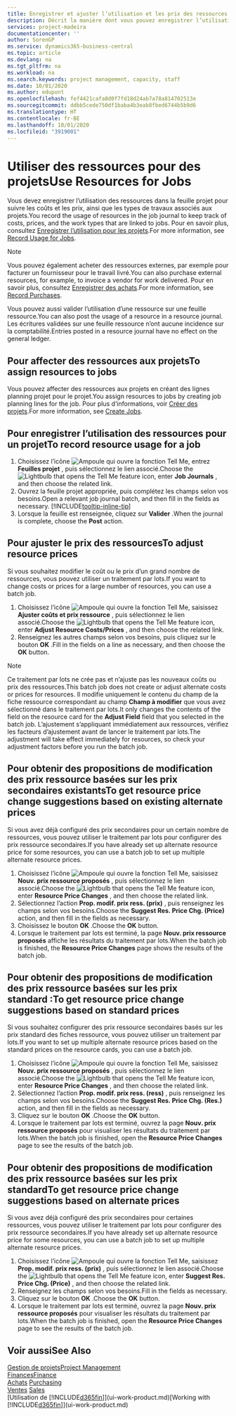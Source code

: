 ```yaml
---
title: Enregistrer et ajuster l’utilisation et les prix des ressources| Microsoft Docs
description: Décrit la manière dont vous pouvez enregistrer l’utilisation ou la consommation ressource associée à un projet, de garder la trace et de gérer les coûts, les prix, ainsi que les types de travaux.
services: project-madeira
documentationcenter: ''
author: SorenGP
ms.service: dynamics365-business-central
ms.topic: article
ms.devlang: na
ms.tgt_pltfrm: na
ms.workload: na
ms.search.keywords: project management, capacity, staff
ms.date: 10/01/2020
ms.author: edupont
ms.openlocfilehash: fef4421cafa8d0f7fd18d24ab7a78a814702513e
ms.sourcegitcommit: ddbb5cede750df1baba4b3eab8fbed6744b5b9d6
ms.translationtype: HT
ms.contentlocale: fr-BE
ms.lasthandoff: 10/01/2020
ms.locfileid: "3919001"
---
```

# <a name="use-resources-for-jobs"></a><span data-ttu-id="c5eff-103">Utiliser des ressources pour des projets</span><span class="sxs-lookup"><span data-stu-id="c5eff-103">Use Resources for Jobs</span></span>
<span data-ttu-id="c5eff-104">Vous devez enregistrer l’utilisation des ressources dans la feuille projet pour suivre les coûts et les prix, ainsi que les types de travaux associés aux projets.</span><span class="sxs-lookup"><span data-stu-id="c5eff-104">You record the usage of resources in the job journal to keep track of costs, prices, and the work types that are linked to jobs.</span></span> <span data-ttu-id="c5eff-105">Pour en savoir plus, consultez [Enregistrer l’utilisation pour les projets](projects-how-record-job-usage.md).</span><span class="sxs-lookup"><span data-stu-id="c5eff-105">For more information, see [Record Usage for Jobs](projects-how-record-job-usage.md).</span></span>

> [!NOTE]
> <span data-ttu-id="c5eff-106">Vous pouvez également acheter des ressources externes, par exemple pour facturer un fournisseur pour le travail livré.</span><span class="sxs-lookup"><span data-stu-id="c5eff-106">You can also purchase external resources, for example, to invoice a vendor for work delivered.</span></span> <span data-ttu-id="c5eff-107">Pour en savoir plus, consultez [Enregistrer des achats](purchasing-how-record-purchases.md).</span><span class="sxs-lookup"><span data-stu-id="c5eff-107">For more information, see [Record Purchases](purchasing-how-record-purchases.md).</span></span>

<span data-ttu-id="c5eff-108">Vous pouvez aussi valider l’utilisation d’une ressource sur une feuille ressource.</span><span class="sxs-lookup"><span data-stu-id="c5eff-108">You can also post the usage of a resource in a resource journal.</span></span> <span data-ttu-id="c5eff-109">Les écritures validées sur une feuille ressource n’ont aucune incidence sur la comptabilité.</span><span class="sxs-lookup"><span data-stu-id="c5eff-109">Entries posted in a resource journal have no effect on the general ledger.</span></span>

## <a name="to-assign-resources-to-jobs"></a><span data-ttu-id="c5eff-110">Pour affecter des ressources aux projets</span><span class="sxs-lookup"><span data-stu-id="c5eff-110">To assign resources to jobs</span></span>
<span data-ttu-id="c5eff-111">Vous pouvez affecter des ressources aux projets en créant des lignes planning projet pour le projet.</span><span class="sxs-lookup"><span data-stu-id="c5eff-111">You assign resources to jobs by creating job planning lines for the job.</span></span> <span data-ttu-id="c5eff-112">Pour plus d’informations, voir [Créer des projets](projects-how-create-jobs.md).</span><span class="sxs-lookup"><span data-stu-id="c5eff-112">For more information, see [Create Jobs](projects-how-create-jobs.md).</span></span>

## <a name="to-record-resource-usage-for-a-job"></a><span data-ttu-id="c5eff-113">Pour enregistrer l’utilisation des ressources pour un projet</span><span class="sxs-lookup"><span data-stu-id="c5eff-113">To record resource usage for a job</span></span>
1. <span data-ttu-id="c5eff-114">Choisissez l’icône ![Ampoule qui ouvre la fonction Tell Me](media/ui-search/search_small.png "Dites-moi ce que vous voulez faire"), entrez **Feuilles projet** , puis sélectionnez le lien associé.</span><span class="sxs-lookup"><span data-stu-id="c5eff-114">Choose the ![Lightbulb that opens the Tell Me feature](media/ui-search/search_small.png "Tell me what you want to do") icon, enter **Job Journals** , and then choose the related link.</span></span>
2. <span data-ttu-id="c5eff-115">Ouvrez la feuille projet appropriée, puis complétez les champs selon vos besoins.</span><span class="sxs-lookup"><span data-stu-id="c5eff-115">Open a relevant job journal batch, and then fill in the fields as necessary.</span></span> [!INCLUDE[tooltip-inline-tip](includes/tooltip-inline-tip_md.md)]
3. <span data-ttu-id="c5eff-116">Lorsque la feuille est renseignée, cliquez sur **Valider** .</span><span class="sxs-lookup"><span data-stu-id="c5eff-116">When the journal is complete, choose the **Post** action.</span></span>

## <a name="to-adjust-resource-prices"></a><span data-ttu-id="c5eff-117">Pour ajuster le prix des ressources</span><span class="sxs-lookup"><span data-stu-id="c5eff-117">To adjust resource prices</span></span>
<span data-ttu-id="c5eff-118">Si vous souhaitez modifier le coût ou le prix d’un grand nombre de ressources, vous pouvez utiliser un traitement par lots.</span><span class="sxs-lookup"><span data-stu-id="c5eff-118">If you want to change costs or prices for a large number of resources, you can use a batch job.</span></span>  

1. <span data-ttu-id="c5eff-119">Choisissez l’icône ![Ampoule qui ouvre la fonction Tell Me](media/ui-search/search_small.png "Dites-moi ce que vous voulez faire"), saisissez **Ajuster coûts et prix ressource** , puis sélectionnez le lien associé.</span><span class="sxs-lookup"><span data-stu-id="c5eff-119">Choose the ![Lightbulb that opens the Tell Me feature](media/ui-search/search_small.png "Tell me what you want to do") icon, enter **Adjust Resource Costs/Prices** , and then choose the related link.</span></span>
2. <span data-ttu-id="c5eff-120">Renseignez les autres champs selon vos besoins, puis cliquez sur le bouton **OK** .</span><span class="sxs-lookup"><span data-stu-id="c5eff-120">Fill in the fields on a line as necessary, and then choose the **OK** button.</span></span>

> [!NOTE]  
>   <span data-ttu-id="c5eff-121">Ce traitement par lots ne crée pas et n’ajuste pas les nouveaux coûts ou prix des ressources.</span><span class="sxs-lookup"><span data-stu-id="c5eff-121">This batch job does not create or adjust alternate costs or prices for resources.</span></span> <span data-ttu-id="c5eff-122">Il modifie uniquement le contenu du champ de la fiche ressource correspondant au champ **Champ à modifier** que vous avez sélectionné dans le traitement par lots.</span><span class="sxs-lookup"><span data-stu-id="c5eff-122">It only changes the contents of the field on the resource card for the **Adjust Field** field that you selected in the batch job.</span></span> <span data-ttu-id="c5eff-123">L’ajustement s’appliquant immédiatement aux ressources, vérifiez les facteurs d’ajustement avant de lancer le traitement par lots.</span><span class="sxs-lookup"><span data-stu-id="c5eff-123">The adjustment will take effect immediately for resources, so check your adjustment factors before you run the batch job.</span></span>

## <a name="to-get-resource-price-change-suggestions-based-on-existing-alternate-prices"></a><span data-ttu-id="c5eff-124">Pour obtenir des propositions de modification des prix ressource basées sur les prix secondaires existants</span><span class="sxs-lookup"><span data-stu-id="c5eff-124">To get resource price change suggestions based on existing alternate prices</span></span>
<span data-ttu-id="c5eff-125">Si vous avez déjà configuré des prix secondaires pour un certain nombre de ressources, vous pouvez utiliser le traitement par lots pour configurer des prix ressource secondaires.</span><span class="sxs-lookup"><span data-stu-id="c5eff-125">If you have already set up alternate resource price for some resources, you can use a batch job to set up multiple alternate resource prices.</span></span>

1. <span data-ttu-id="c5eff-126">Choisissez l’icône ![Ampoule qui ouvre la fonction Tell Me](media/ui-search/search_small.png "Dites-moi ce que vous voulez faire"), saisissez **Nouv. prix ressource proposés** , puis sélectionnez le lien associé.</span><span class="sxs-lookup"><span data-stu-id="c5eff-126">Choose the ![Lightbulb that opens the Tell Me feature](media/ui-search/search_small.png "Tell me what you want to do") icon, enter **Resource Price Changes** , and then choose the related link.</span></span>
2. <span data-ttu-id="c5eff-127">Sélectionnez l’action **Prop. modif. prix ress. (prix)** , puis renseignez les champs selon vos besoins.</span><span class="sxs-lookup"><span data-stu-id="c5eff-127">Choose the **Suggest Res. Price Chg. (Price)** action, and then fill in the fields as necessary.</span></span>
3. <span data-ttu-id="c5eff-128">Choisissez le bouton **OK** .</span><span class="sxs-lookup"><span data-stu-id="c5eff-128">Choose the **OK** button.</span></span>  
4. <span data-ttu-id="c5eff-129">Lorsque le traitement par lots est terminé, la page **Nouv. prix ressource proposés** affiche les résultats du traitement par lots.</span><span class="sxs-lookup"><span data-stu-id="c5eff-129">When the batch job is finished, the **Resource Price Changes** page shows the results of the batch job.</span></span>

## <a name="to-get-resource-price-change-suggestions-based-on-standard-prices"></a><span data-ttu-id="c5eff-130">Pour obtenir des propositions de modification des prix ressource basées sur les prix standard :</span><span class="sxs-lookup"><span data-stu-id="c5eff-130">To get resource price change suggestions based on standard prices</span></span>
<span data-ttu-id="c5eff-131">Si vous souhaitez configurer des prix ressource secondaires basés sur les prix standard des fiches ressource, vous pouvez utiliser un traitement par lots.</span><span class="sxs-lookup"><span data-stu-id="c5eff-131">If you want to set up multiple alternate resource prices based on the standard prices on the resource cards, you can use a batch job.</span></span>  

1. <span data-ttu-id="c5eff-132">Choisissez l’icône ![Ampoule qui ouvre la fonction Tell Me](media/ui-search/search_small.png "Dites-moi ce que vous voulez faire"), saisissez **Nouv. prix ressource proposés** , puis sélectionnez le lien associé.</span><span class="sxs-lookup"><span data-stu-id="c5eff-132">Choose the ![Lightbulb that opens the Tell Me feature](media/ui-search/search_small.png "Tell me what you want to do") icon, enter **Resource Price Changes** , and then choose the related link.</span></span>
2. <span data-ttu-id="c5eff-133">Sélectionnez l’action **Prop. modif. prix ress. (ress)** , puis renseignez les champs selon vos besoins.</span><span class="sxs-lookup"><span data-stu-id="c5eff-133">Choose the **Suggest Res. Price Chg. (Res.)** action, and then fill in the fields as necessary.</span></span>  
3. <span data-ttu-id="c5eff-134">Cliquez sur le bouton **OK** .</span><span class="sxs-lookup"><span data-stu-id="c5eff-134">Choose the **OK** button.</span></span>  
4. <span data-ttu-id="c5eff-135">Lorsque le traitement par lots est terminé, ouvrez la page **Nouv. prix ressource proposés** pour visualiser les résultats du traitement par lots.</span><span class="sxs-lookup"><span data-stu-id="c5eff-135">When the batch job is finished, open the **Resource Price Changes** page to see the results of the batch job.</span></span>

## <a name="to-get-resource-price-change-suggestions-based-on-alternate-prices"></a><span data-ttu-id="c5eff-136">Pour obtenir des propositions de modification des prix ressource basées sur les prix standard</span><span class="sxs-lookup"><span data-stu-id="c5eff-136">To get resource price change suggestions based on alternate prices</span></span>
<span data-ttu-id="c5eff-137">Si vous avez déjà configuré des prix secondaires pour certaines ressources, vous pouvez utiliser le traitement par lots pour configurer des prix ressource secondaires.</span><span class="sxs-lookup"><span data-stu-id="c5eff-137">If you have already set up alternate resource price for some resources, you can use a batch job to set up multiple alternate resource prices.</span></span>

1. <span data-ttu-id="c5eff-138">Choisissez l’icône ![Ampoule qui ouvre la fonction Tell Me](media/ui-search/search_small.png "Dites-moi ce que vous voulez faire"), saisissez **Prop. modif. prix ress. (prix)** , puis sélectionnez le lien associé.</span><span class="sxs-lookup"><span data-stu-id="c5eff-138">Choose the ![Lightbulb that opens the Tell Me feature](media/ui-search/search_small.png "Tell me what you want to do") icon, enter **Suggest Res. Price Chg. (Price)** , and then choose the related link.</span></span>  
2. <span data-ttu-id="c5eff-139">Renseignez les champs selon vos besoins.</span><span class="sxs-lookup"><span data-stu-id="c5eff-139">Fill in the fields as necessary.</span></span>
3. <span data-ttu-id="c5eff-140">Cliquez sur le bouton **OK** .</span><span class="sxs-lookup"><span data-stu-id="c5eff-140">Choose the **OK** button.</span></span>  
4. <span data-ttu-id="c5eff-141">Lorsque le traitement par lots est terminé, ouvrez la page **Nouv. prix ressource proposés** pour visualiser les résultats du traitement par lots.</span><span class="sxs-lookup"><span data-stu-id="c5eff-141">When the batch job is finished, open the **Resource Price Changes** page to see the results of the batch job.</span></span>

## <a name="see-also"></a><span data-ttu-id="c5eff-142">Voir aussi</span><span class="sxs-lookup"><span data-stu-id="c5eff-142">See Also</span></span>
[<span data-ttu-id="c5eff-143">Gestion de projets</span><span class="sxs-lookup"><span data-stu-id="c5eff-143">Project Management</span></span>](projects-manage-projects.md)  
[<span data-ttu-id="c5eff-144">Finances</span><span class="sxs-lookup"><span data-stu-id="c5eff-144">Finance</span></span>](finance.md)  
<span data-ttu-id="c5eff-145">[Achats](purchasing-manage-purchasing.md)       </span><span class="sxs-lookup"><span data-stu-id="c5eff-145">[Purchasing](purchasing-manage-purchasing.md)       </span></span>  
<span data-ttu-id="c5eff-146">[Ventes](sales-manage-sales.md)   </span><span class="sxs-lookup"><span data-stu-id="c5eff-146">[Sales](sales-manage-sales.md)   </span></span>  
<span data-ttu-id="c5eff-147">[Utilisation de [!INCLUDE[d365fin](includes/d365fin_md.md)]](ui-work-product.md)</span><span class="sxs-lookup"><span data-stu-id="c5eff-147">[Working with [!INCLUDE[d365fin](includes/d365fin_md.md)]](ui-work-product.md)</span></span>  
